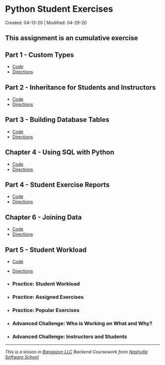 # Python Student Exercises

Created: 04-13-20 | Modified: 04-29-20

This assignment is an cumulative exercise
---
## Part 1 - Custom Types
- [Code](https://github.com/TrinityTerry/py-student-exercises/blob/part-1/student-exercises/main.py)
- [Directions](https://github.com/TrinityTerry/py-student-exercises/blob/master/directions/part-one.md)

## Part 2 - Inheritance for Students and Instructors
- [Code](https://github.com/TrinityTerry/py-student-exercises/blob/part-2/student_exercises/nss_items/nss_person.py)
- [Directions](https://github.com/TrinityTerry/py-student-exercises/blob/master/directions/part-two.md)


## Part 3 - Building Database Tables
- [Code](https://github.com/TrinityTerry/py-student-exercises/blob/master/studentexercises.sql)
- [Directions](https://github.com/TrinityTerry/py-student-exercises/blob/master/directions/part-three.md)

## Chapter 4 - Using SQL with Python
- [Code](https://github.com/TrinityTerry/py-student-exercises/blob/ch4-sql-with-py/student_exercises/reports.py)
- [Directions](https://github.com/TrinityTerry/py-student-exercises/blob/master/directions/04-sql-with-py.md)

## Part 4 - Student Exercise Reports
- [Code](https://github.com/TrinityTerry/py-student-exercises/blob/part-4/db_student_exercise/main.py)
- [Directions](https://github.com/TrinityTerry/py-student-exercises/blob/master/directions/part-four.md)

## Chapter 6 - Joining Data
- [Code](https://github.com/TrinityTerry/py-student-exercises/blob/06-joining-data/db_student_exercise/main.py)
- [Directions](https://github.com/TrinityTerry/py-student-exercises/blob/06-joining-data/directions/06-joining-data.md)

## Part 5 - Student Workload
- [Code](https://github.com/TrinityTerry/py-student-exercises/blob/06-joining-data/db_student_exercise/main.py)
- [Directions](https://github.com/TrinityTerry/py-student-exercises/blob/06-joining-data/directions/part-five.md)

- ### Practice: Student Workload
    <!-- - [Code]() -->
    <!-- - [Directions]() -->
- ### Practice: Assigned Exercises
    <!-- - [Code]() -->
    <!-- - [Directions]() -->
- ### Practice: Popular Exercises
    <!-- - [Code]() -->
    <!-- - [Directions]() -->
- ### Advanced Challenge: Who is Working on What and Why?
    <!-- - [Code]() -->
    <!-- - [Directions]() -->
- ### Advanced Challenge: Instructors and Students
    <!-- - [Code]() -->
    <!-- - [Directions]() -->

    

---
_This is a lesson in [Bangazon LLC](https://github.com/nashville-software-school/bangazon-llc) Backend Coursework from [Nashville Software School](https://github.com/nashville-software-school)_